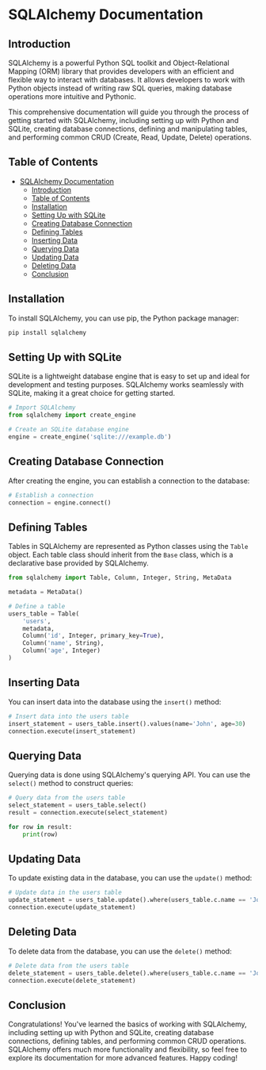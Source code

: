 # SQLAlchemy Documentation

## Introduction

SQLAlchemy is a powerful Python SQL toolkit and Object-Relational Mapping (ORM) library that provides developers with an efficient and flexible way to interact with databases. It allows developers to work with Python objects instead of writing raw SQL queries, making database operations more intuitive and Pythonic.

This comprehensive documentation will guide you through the process of getting started with SQLAlchemy, including setting up with Python and SQLite, creating database connections, defining and manipulating tables, and performing common CRUD (Create, Read, Update, Delete) operations.

## Table of Contents

- [SQLAlchemy Documentation](#sqlalchemy-documentation)
  - [Introduction](#introduction)
  - [Table of Contents](#table-of-contents)
  - [Installation](#installation)
  - [Setting Up with SQLite](#setting-up-with-sqlite)
  - [Creating Database Connection](#creating-database-connection)
  - [Defining Tables](#defining-tables)
  - [Inserting Data](#inserting-data)
  - [Querying Data](#querying-data)
  - [Updating Data](#updating-data)
  - [Deleting Data](#deleting-data)
  - [Conclusion](#conclusion)

## Installation

To install SQLAlchemy, you can use pip, the Python package manager:

```bash
pip install sqlalchemy
```

## Setting Up with SQLite

SQLite is a lightweight database engine that is easy to set up and ideal for development and testing purposes. SQLAlchemy works seamlessly with SQLite, making it a great choice for getting started.

```python
# Import SQLAlchemy
from sqlalchemy import create_engine

# Create an SQLite database engine
engine = create_engine('sqlite:///example.db')
```

## Creating Database Connection

After creating the engine, you can establish a connection to the database:

```python
# Establish a connection
connection = engine.connect()
```

## Defining Tables

Tables in SQLAlchemy are represented as Python classes using the `Table` object. Each table class should inherit from the `Base` class, which is a declarative base provided by SQLAlchemy.

```python
from sqlalchemy import Table, Column, Integer, String, MetaData

metadata = MetaData()

# Define a table
users_table = Table(
    'users',
    metadata,
    Column('id', Integer, primary_key=True),
    Column('name', String),
    Column('age', Integer)
)
```

## Inserting Data

You can insert data into the database using the `insert()` method:

```python
# Insert data into the users table
insert_statement = users_table.insert().values(name='John', age=30)
connection.execute(insert_statement)
```

## Querying Data

Querying data is done using SQLAlchemy's querying API. You can use the `select()` method to construct queries:

```python
# Query data from the users table
select_statement = users_table.select()
result = connection.execute(select_statement)

for row in result:
    print(row)
```

## Updating Data

To update existing data in the database, you can use the `update()` method:

```python
# Update data in the users table
update_statement = users_table.update().where(users_table.c.name == 'John').values(age=35)
connection.execute(update_statement)
```

## Deleting Data

To delete data from the database, you can use the `delete()` method:

```python
# Delete data from the users table
delete_statement = users_table.delete().where(users_table.c.name == 'John')
connection.execute(delete_statement)
```

## Conclusion

Congratulations! You've learned the basics of working with SQLAlchemy, including setting up with Python and SQLite, creating database connections, defining tables, and performing common CRUD operations. SQLAlchemy offers much more functionality and flexibility, so feel free to explore its documentation for more advanced features. Happy coding!
